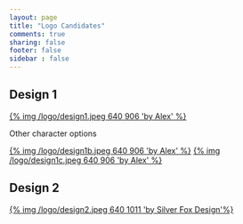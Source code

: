 ```yaml
---
layout: page
title: "Logo Candidates"
comments: true
sharing: false
footer: false
sidebar : false
---
```


## Design 1

[{% img /logo/design1.jpeg 640 906 'by Alex' %}](/logo/design1.jpeg)

Other character options

[{% img /logo/design1b.jpeg 640 906 'by Alex' %}](/logo/design1b.jpeg)
[{% img /logo/design1c.jpeg 640 906 'by Alex' %}](/logo/design1b.jpeg)


## Design 2

[{% img /logo/design2.jpeg 640 1011 'by Silver Fox Design'%}](/logo/design2.jpeg)
